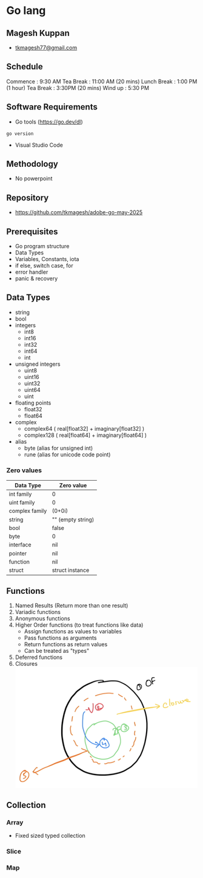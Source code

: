 # Go lang

## Magesh Kuppan
- tkmagesh77@gmail.com

## Schedule
Commence    : 9:30 AM 
Tea Break   : 11:00 AM (20 mins)
Lunch Break : 1:00 PM (1 hour)
Tea Break   : 3:30PM (20 mins)
Wind up     : 5:30 PM

## Software Requirements
- Go tools (https://go.dev/dl)
```shell
go version
```
- Visual Studio Code

## Methodology
- No powerpoint

## Repository
- https://github.com/tkmagesh/adobe-go-may-2025

## Prerequisites
- Go program structure
- Data Types
- Variables, Constants, iota
- if else, switch case, for
- error handler
- panic & recovery

## Data Types
- string
- bool
- integers
    - int8
    - int16
    - int32
    - int64
    - int
- unsigned integers
    - uint8
    - uint16
    - uint32
    - uint64
    - uint
- floating points
    - float32
    - float64
- complex
    - complex64 ( real[float32] + imaginary[float32] )
    - complex128 ( real[float64] + imaginary[float64] )
- alias
    - byte (alias for unsigned int)
    - rune (alias for unicode code point)

### Zero values
| Data Type | Zero value |
------------ | ------------- |
|int family     | 0 |
|uint family    | 0 |
|complex family | (0+0i) |
|string         | "" (empty string) |
|bool           | false |
|byte           | 0 |
|interface      | nil |
|pointer        | nil |
|function       | nil |
|struct         | struct instance |

## Functions
1. Named Results (Return more than one result)
2. Variadic functions
3. Anonymous functions
4. Higher Order functions (to treat functions like data)
    - Assign functions as values to variables
    - Pass functions as arguments
    - Return functions as return values
    - Can be treated as "types"
5. Deferred functions
6. Closures
![image](./images/closures.png)

## Collection
### Array
- Fixed sized typed collection
### Slice
### Map




